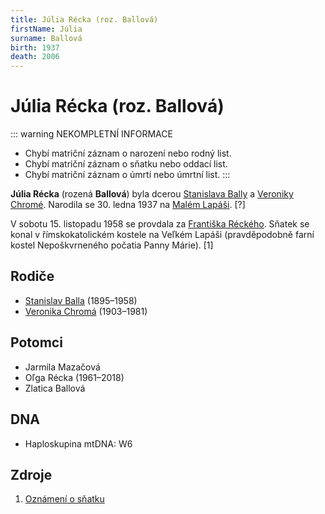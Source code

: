 ```yaml
---
title: Júlia Récka (roz. Ballová)
firstName: Júlia
surname: Ballová
birth: 1937
death: 2006
---
```

# Júlia Récka (roz. Ballová)

::: warning NEKOMPLETNÍ INFORMACE
- Chybí matriční záznam o narození nebo rodný list.
- Chybí matriční záznam o sňatku nebo oddací list.
- Chybí matriční záznam o úmrtí nebo úmrtní list.
:::

**Júlia Récka** (rozená **Ballová**) byla dcerou [Stanislava Bally](balla-stanislav-1895.md) a [Veroniky Chromé](chroma-veronika-1903.md). Narodila se 30. ledna 1937 na [Malém Lapáši](https://cs.wikipedia.org/wiki/Mal%C3%BD_Lap%C3%A1%C5%A1). [?]

V&nbsp;sobotu 15.&nbsp;listopadu&nbsp;1958 se provdala za [Františka Réckého](recky-frantisek-1935.md). Sňatek se konal v&nbsp;římskokatolickém kostele na Veľkém Lapáši (pravděpodobně farní kostel Nepoškvrneného počatia Panny Márie). [1]

<Photo src="Sken_42.jpeg" alt="Oznámení o sňatku Františka Réckého a Júlie Ballové [1]" size="lg" />

<Photo src="Photo1500001.jpg" alt="Júlia Récka (nedatováno)" size="md" />


## Rodiče

- [Stanislav Balla](balla-stanislav-1895.md) (1895–1958)
- [Veronika Chromá](chroma-veronika-1903.md) (1903–1981)


## Potomci

- Jarmila Mazačová
- Oľga Récka (1961–2018)
- Zlatica Ballová


## DNA

- Haploskupina mtDNA: W6


## Zdroje

1. [Oznámení o sňatku](../Sken_42.jpeg)
